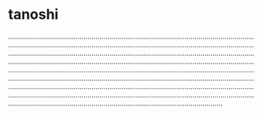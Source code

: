# tanoshi
............................................................................................................................................................................................................................................................................................................................................................................................................................................................................................................................................................................................................................................................................................................................................................................................................................................................................................................................................................................................................................................................................................................................................